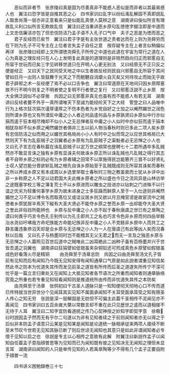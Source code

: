 <!-- { "loadSidebar": true } -->
　　恶似而非者节　张彦陵曰真是固为尽善真非不能惑人恶似是而非者以其最易惑人也　翼注曰恐字皆是自推其恶之心　四书家训曰乱字以纷纭淆乱解固不真即説乱人取舍尚落一层亦非正意看来只是似能乱真使人莫辨之意　湖南讲曰佞似所言有理故乱义利口似所言无欺故乱信　翼注曰还当重讲恶乡原句乱徳徳字据注即是中道而上文忠信廉洁亦包了但忠信防洁乃孟子语不入孔子口气中　夫子之恶是为徳而恶之
　　君子反经而已矣节　翼注曰君子字是有主张世道之责者达而在上则为尧舜穷而在下则为孔子不可专主在上位者言失孟子自任之意　按存疑专主在上者言似稍偏似再详　张彦陵曰经即上文所谓徳尧舜孔子所传之中道也此道在宇宙为常行之道在人心为真是之理反经只在人心上发明复此真是的道理则是非晓然趋向归正而邪慝自无所容于世玩而已矣三字见转移世道只在开明人心更无别法　又曰经原无不正只反之便是经正　又曰天下之民同受天地之中以生者故反经则民自兴邪慝自无所容于其间譬如日月一出则人皆鼓舞于光天之下而魍魉自消爝火自灭矣又何待攻止而始无乎故君子辟邪之术一反经便了焉不必以口舌争也　翼注曰常道原在天地间只因乡原障塞故不行不明今则复之不明者使之复明不行者使之复行　又曰邪慝泛説不止乡原　按大全俱泛説似不必穿凿　呉因之曰无邪慝非真无也虽有而不能惑人有若无耳　湖南讲曰反经者要不外乎一真所谓唯天下至诚为能经纶天下之大经　管登之曰人品唯中行为上格次狂次狷次谨厚谨厚之不伤本色者为乡党自好之士加之以阉然媚世之润色则所谓乡原也又有所谓反中庸之小人者近何品逺何品与乡原孰贤曰乡原似中行亦似狷而逺于狂本相尽掩却不似小人之无忌惮者反中庸之小人似时中亦似狂而逺于狷本相犹存却不似乡原之阉然媚世者俱非三五以前人物当春秋时则已多此二项人矣乡原有忠信防洁之似而用之以媚世其格局尚小小人有时中之似而驾之以应世其格局已大然则天下有为乱臣贼子之羽翼者必乡原有为乱臣贼子之渠魁者必无忌惮之小人也　又曰孔子言志在春秋葢在诛乱臣贼子以定万世之纲常也歴聘七十二君所遇卒多乱贼然亦不敢显言诛之独有乡原有显诛夫何故诛乡原正所以诛乱贼也凡乱贼之得行其志者不自带乡原之标则必有为乡原者辅之田常不以厚施得民岂能篡齐三晋不以好贤礼士収人望岂能分晋欲斩乱贼之根先自诛乡原始至于乱贼既成则无所容其诛矣而春秋之所以养成乡原又有本成周以乡选里举取士春秋时三物之教虽衰而士犹从乡评中出非一乡称原之人不足以动君国大夫此脩乡原者之所以盛也今日之流风异是山林访举之途既塞学校三等之簿复荒士不以乡原进而以雕虫之技进亦以钻刺之门进殊不以行谊之优劣为轻重何事学乡原为故未进身之士多狂躁而鲜原人至于一入仕途则非阉然媚世之习不足以博令名而取髙位又或诖议居乡则又欲以月旦掩官谤是故宦流中之贼徳者乡原犹居半焉天下縦有大圣大贤必不能夺乡原之誉而乡原一出却能夺大圣大贤之誉此非俗目所能辨也　乡原与反中庸之小人亦不起于春秋唐虞之世已有之臯陶之谟曰何畏乎巧言令色孔壬别传以为孔壬即共工之名也巧言令色非乡原而何四岳举鲧治水尧曰吁咈哉方命圯族能方命能圮族非反中庸之小人不克鲧非乡原中人而共工之静言庸违象恭滔天却是合乡原与无忌惮之小人为一人在唐虞己有此等凶人矣而况春秋以后哉　又曰孔子与杨墨同时岂不能稽其无父无君之而无一言及之独恶乡原与无忌惮之小人葢照见百世后道中之贼唯此二凶耳絶此二凶种子虽有百杨墨并兴于世皆吾道之羽翼也　湖南讲曰狂狷譬如低银虽夹杂铜铅还可煎成真色乡原譬如假银虽成色好看落火尽是精铜
　　由尧舜至于汤章总防　呉因之曰由尧舜至汤文孔子皆前有见知而后有闻知乃今既无见知安得有闻知通章口气原是如此説者谓重见知信矣然此书之防本为忧道失其传而发见前圣之道皆有所传而后圣之道遂失所传宁不深可忧乎是一篇立言归束处又在闻知上大抵见知者各节语次之所重而闻知者则通章脉络究竟之所重也若专重见知轻看闻知则是推道统所由传而非忧道失其传之本防矣
　　由尧舜至于汤章　张侗初曰千古圣人道脉只是一知知便彻天彻地心口不传而道已传特就当世异世分个见闻耳其实见知不属面承闻知不关耳受面承耳受之知有限圣人传心之知无穷　张説是深一层解固是无妨但不可偏主此葢千圣相传不泥闻见亦不离闻见　四书家训曰五百余嵗大槩以常数言却不重在此只见歴世之逺而以道相接不无待于人耳　翼注曰二知字宜防看道统之传乃心契神授之妙知字即契字意　徐儆曰时説因孟子然而无有乎尔二句遂以为非有见知者续之于前则闻知者亦无以得之于后似非本防孟子语意只云某是见知某是闻知是论道统一脉相承従来两项人接续不断至末节叹今世若无见知其脉已断了则后世谅无闻知也其意只是如此非谓闻知者必专借于见知以启之也　徐説是专主以心相传之意故有此解　附翼注曰新説作孟子以闻知自任葢孟子意指顔曽思等为见知而已为闻知既有彼之见知决无无闻知之理但未显言耳　湖南讲曰闻知的人只是单传见知的人若禹臯陶等少不得有几个孟子正要自附于顔曽一流

　　四书讲义困勉録巻三十七
